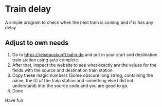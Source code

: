 # Train delay

A simple program to check when the next train is coming and if is has any delay

## Adjust to own needs
1. Go to https://reiseauskunft.bahn.de and put in your start and destination train
station using auto complete.
2. After that, inspect the website to see what exactly
are the values for the fields with the source and destination train station.
3. Copy these magic numbers (Some obscure long string, containing the name, the ID
of the train station and something else I did not understand) into the source
code and you are good to go.
4. Done

Have fun
